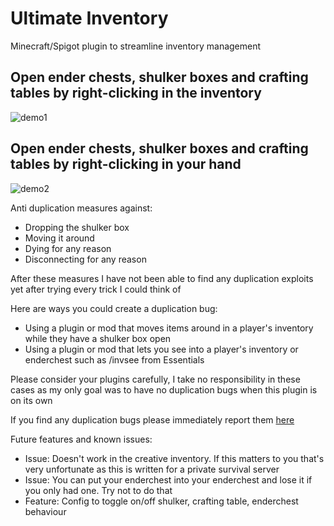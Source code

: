 # Ultimate Inventory
 Minecraft/Spigot plugin to streamline inventory management

## Open ender chests, shulker boxes and crafting tables by right-clicking **in the inventory**
![demo1](https://user-images.githubusercontent.com/21290233/232254337-f1f93c3f-a896-418f-9473-ad58645b00f3.gif)

## Open ender chests, shulker boxes and crafting tables by right-clicking **in your hand**
![demo2](https://user-images.githubusercontent.com/21290233/232254528-4d8f7aa0-33ee-439a-a8a0-e75f5b599a84.gif)


Anti duplication measures against:
- Dropping the shulker box
- Moving it around
- Dying for any reason
- Disconnecting for any reason

After these measures I have not been able to find any duplication exploits yet after trying every trick I could think of

Here are ways you could create a duplication bug:
- Using a plugin or mod that moves items around in a player's inventory while they have a shulker box open
- Using a plugin or mod that lets you see into a player's inventory or enderchest such as /invsee from Essentials

Please consider your plugins carefully, I take no responsibility in these cases as my only goal was to have no duplication bugs when this plugin is on its own

If you find any duplication bugs please immediately report them [here](https://github.com/percyqaz/Shulkerbox/issues)

Future features and known issues:
- Issue: Doesn't work in the creative inventory. If this matters to you that's very unfortunate as this is written for a private survival server
- Issue: You can put your enderchest into your enderchest and lose it if you only had one. Try not to do that
- Feature: Config to toggle on/off shulker, crafting table, enderchest behaviour
